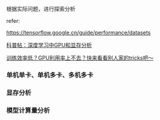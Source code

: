 根据实际问题，进行探索分析

refer:

https://tensorflow.google.cn/guide/performance/datasets 

[科普帖：深度学习中GPU和显存分析](https://zhuanlan.zhihu.com/p/31558973)

[训练效率低？GPU利用率上不去？快来看看别人家的tricks吧～](https://zhuanlan.zhihu.com/p/53345706)



### 单机单卡、单机多卡、多机多卡



### 显存分析



### 模型计算量分析



